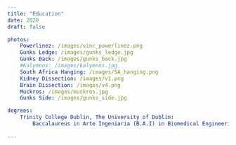 ```yaml
---
title: "Education"
date: 2020
draft: false

photos:
    Powerlinez: /images/vinc_powerlinez.png
    Gunks Ledge: /images/gunks_ledge.jpg
    Gunks Back: /images/gunks_back.jpg
    #Kalymnos: /images/kalymnos.jpg
    South Africa Hanging: /images/SA_hanging.png
    Kidney Dissection: /images/v1.png
    Brain Dissection: /images/v4.png
    Muckros: /images/muckros.jpg
    Gunks Side: /images/gunks_side.jpg

degrees:
    Trinity College Dublin, The University of Dublin:
        Baccalaureus in Arte Ingeniaria (B.A.I) in Biomedical Engineering: 2022
        
---
```

